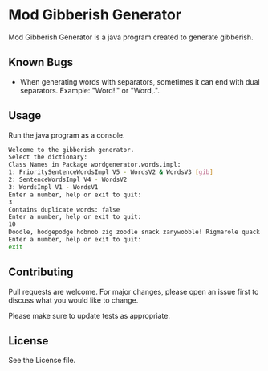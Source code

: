 # Mod Gibberish Generator

Mod Gibberish Generator is a java program created to generate gibberish.

## Known Bugs

*  When generating words with separators, sometimes it can end with dual separators. Example: "Word!." or "Word,.".

## Usage

Run the java program as a console.

```bash
Welcome to the gibberish generator.
Select the dictionary:
Class Names in Package wordgenerator.words.impl:
1: PrioritySentenceWordsImpl V5 - WordsV2 & WordsV3 [gib]
2: SentenceWordsImpl V4 - WordsV2
3: WordsImpl V1 - WordsV1
Enter a number, help or exit to quit: 
3
Contains duplicate words: false
Enter a number, help or exit to quit: 
10
Doodle, hodgepodge hobnob zig zoodle snack zanywobble! Rigmarole quack.
Enter a number, help or exit to quit: 
exit
```

## Contributing

Pull requests are welcome. For major changes, please open an issue first
to discuss what you would like to change.

Please make sure to update tests as appropriate.

## License

See the License file.
